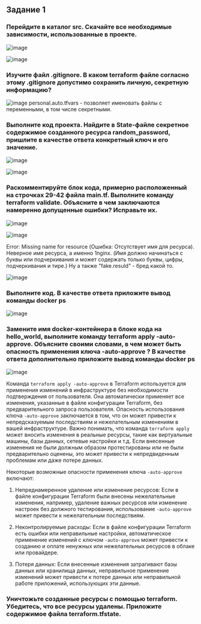 ## Задание 1
### Перейдите в каталог src. Скачайте все необходимые зависимости, использованные в проекте.
![image](https://github.com/dikalov/devops-28/assets/126553776/c8221174-99de-49f7-bba1-db1d6f1d823e)

![image](https://github.com/dikalov/devops-28/assets/126553776/9f4c0a95-0309-4fc6-9791-b73224efbf5f)

### Изучите файл .gitignore. В каком terraform файле согласно этому .gitignore допустимо сохранить личную, секретную информацию?
![image](https://github.com/dikalov/devops-28/assets/126553776/ed5b6310-bdc6-4220-8578-196d7d07c761)
personal.auto.tfvars - позволяет именовать файлы с переменными, в том числе секретными.

### Выполните код проекта. Найдите в State-файле секретное содержимое созданного ресурса random_password, пришлите в качестве ответа конкретный ключ и его значение.

![image](https://github.com/dikalov/devops-28/assets/126553776/868264df-19b1-459c-9a2b-b67d99c6fa03)

![image](https://github.com/dikalov/devops-28/assets/126553776/1da05e43-7408-462a-b2d8-305631bc654f)

### Раскомментируйте блок кода, примерно расположенный на строчках 29-42 файла main.tf. Выполните команду terraform validate. Объясните в чем заключаются намеренно допущенные ошибки? Исправьте их.

![image](https://github.com/dikalov/devops-28/assets/126553776/b20cdaeb-0472-4ad1-ad8b-4898d7dbbe27)

![image](https://github.com/dikalov/devops-28/assets/126553776/ccc0bd74-0470-4ddf-81b5-830345e37853)

Error: Missing name for resource (Ошибка: Отсутствует имя для ресурса). Неверное имя ресурса, а именно 1nginx. (Имя должно начинаться с буквы или подчеркивания и может содержать только буквы, цифры, подчеркивания и тире.) Ну а также "fake.resuld" - бред какой то.

![image](https://github.com/dikalov/devops-28/assets/126553776/4ddf6f37-1c7d-45f6-b6e2-d267eea42e86)

### Выполните код. В качестве ответа приложите вывод команды docker ps
![image](https://github.com/dikalov/devops-28/assets/126553776/dd3aa5d3-7669-4f70-851a-d61f2ad923ee)

### Замените имя docker-контейнера в блоке кода на hello_world, выполните команду terraform apply -auto-approve. Объясните своими словами, в чем может быть опасность применения ключа -auto-approve ? В качестве ответа дополнительно приложите вывод команды docker ps

![image](https://github.com/dikalov/devops-28/assets/126553776/9f8c7b70-9fa5-403f-94c9-fd17ef69e3a6)

Команда `terraform apply -auto-approve` в Terraform используется для применения изменений в инфраструктуре без необходимости подтверждения от пользователя. Она автоматически применяет все изменения, указанные в файле конфигурации Terraform, без предварительного запроса пользователя. Опасность использования ключа `-auto-approve` заключается в том, что он может привести к непредсказуемым последствиям и нежелательным изменениям в вашей инфраструктуре. Важно понимать, что команда `terraform apply` может вносить изменения в реальные ресурсы, такие как виртуальные машины, базы данных, сетевые настройки и т.д. Если внесенные изменения не были должным образом протестированы или не были предварительно оценены, это может привести к непредвиденным проблемам или даже потере данных.

Некоторые возможные опасности применения ключа `-auto-approve` включают:

1. Непреднамеренное удаление или изменение ресурсов: Если в файле конфигурации Terraform были внесены нежелательные изменения, например, удаление важных ресурсов или изменение настроек без должного тестирования, использование `-auto-approve` может привести к нежелательным последствиям.

2. Неконтролируемые расходы: Если в файле конфигурации Terraform есть ошибки или неправильные настройки, автоматическое применение изменений с ключом `-auto-approve` может привести к созданию и оплате ненужных или нежелательных ресурсов в облаке или провайдере.

3. Потеря данных: Если внесенные изменения затрагивают базы данных или хранилища данных, неправильное применение изменений может привести к потере данных или неправильной работе приложений, использующих эти данные.

### Уничтожьте созданные ресурсы с помощью terraform. Убедитесь, что все ресурсы удалены. Приложите содержимое файла terraform.tfstate.



